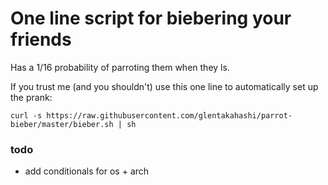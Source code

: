 # One line script for biebering your friends

Has a 1/16 probability of parroting them when they ls.

If you trust me (and you shouldn't) use this one line to automatically set up the prank:

`curl -s https://raw.githubusercontent.com/glentakahashi/parrot-bieber/master/bieber.sh | sh`

### todo

* add conditionals for os + arch
